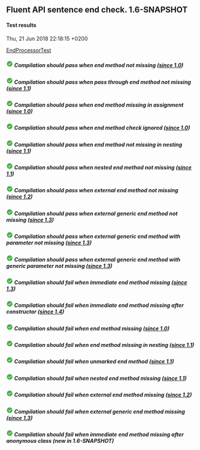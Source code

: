 ## Fluent API sentence end check. 1.6-SNAPSHOT
#### Test results
Thu, 21 Jun 2018 22:18:15 +0200

[EndProcessorTest](../src/test/java/fluent/api/EndProcessorTest.java)
##### ![PASSED](icons8-passed-18.png) Compilation should pass when end method not missing _([since 1.0](TEST-REPORT-1.0.md))_
##### ![PASSED](icons8-passed-18.png) Compilation should pass when pass through end method not missing _([since 1.1](TEST-REPORT-1.1.md))_
##### ![PASSED](icons8-passed-18.png) Compilation should pass when end method missing in assignment _([since 1.0](TEST-REPORT-1.0.md))_
##### ![PASSED](icons8-passed-18.png) Compilation should pass when end method check ignored _([since 1.0](TEST-REPORT-1.0.md))_
##### ![PASSED](icons8-passed-18.png) Compilation should pass when end method not missing in nesting _([since 1.1](TEST-REPORT-1.1.md))_
##### ![PASSED](icons8-passed-18.png) Compilation should pass when nested end method not missing _([since 1.1](TEST-REPORT-1.1.md))_
##### ![PASSED](icons8-passed-18.png) Compilation should pass when external end method not missing _([since 1.2](TEST-REPORT-1.2.md))_
##### ![PASSED](icons8-passed-18.png) Compilation should pass when external generic end method not missing _([since 1.3](TEST-REPORT-1.3.md))_
##### ![PASSED](icons8-passed-18.png) Compilation should pass when external generic end method with parameter not missing _([since 1.3](TEST-REPORT-1.3.md))_
##### ![PASSED](icons8-passed-18.png) Compilation should pass when external generic end method with generic parameter not missing _([since 1.3](TEST-REPORT-1.3.md))_
##### ![PASSED](icons8-passed-18.png) Compilation should fail when immediate end method missing _([since 1.3](TEST-REPORT-1.3.md))_
##### ![PASSED](icons8-passed-18.png) Compilation should fail when immediate end method missing after constructor _([since 1.4](TEST-REPORT-1.4.md))_
##### ![PASSED](icons8-passed-18.png) Compilation should fail when end method missing _([since 1.0](TEST-REPORT-1.0.md))_
##### ![PASSED](icons8-passed-18.png) Compilation should fail when end method missing in nesting _([since 1.1](TEST-REPORT-1.1.md))_
##### ![PASSED](icons8-passed-18.png) Compilation should fail when unmarked end method _([since 1.1](TEST-REPORT-1.1.md))_
##### ![PASSED](icons8-passed-18.png) Compilation should fail when nested end method missing _([since 1.1](TEST-REPORT-1.1.md))_
##### ![PASSED](icons8-passed-18.png) Compilation should fail when external end method missing _([since 1.2](TEST-REPORT-1.2.md))_
##### ![PASSED](icons8-passed-18.png) Compilation should fail when external generic end method missing _([since 1.3](TEST-REPORT-1.3.md))_
##### ![PASSED](icons8-passed-18.png) Compilation should fail when immediate end method missing after anonymous class _(new in 1.6-SNAPSHOT)_
